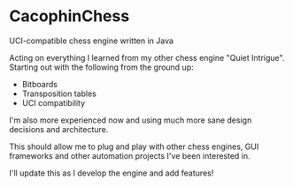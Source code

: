 # CacophinChess
UCI-compatible chess engine written in Java

Acting on everything I learned from my other chess engine "Quiet Intrigue". Starting out with the following from the ground up:
* Bitboards
* Transposition tables
* UCI compatibility

I'm also more experienced now and using much more sane design decisions and architecture.

This should allow me to plug and play with other chess engines, GUI frameworks and other automation projects I've been interested in.

I'll update this as I develop the engine and add features!
